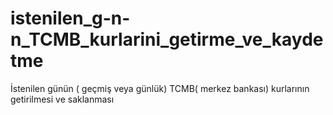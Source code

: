 # istenilen_g-n-n_TCMB_kurlarini_getirme_ve_kaydetme
İstenilen günün ( geçmiş veya günlük) TCMB( merkez bankası) kurlarının getirilmesi ve saklanması
